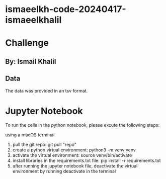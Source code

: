 # ismaeelkh-code-20240417-ismaeelkhalil

# Challenge

## By: Ismail Khalil

## Data

The data was provided in an tsv format. 

# Jupyter Notebook

To run the cells in the python notebook, please excute the following steps:

using a macOS terminal
1. pull the git repo: git pull "repo"
2. create a python virtual environment: python3 -m venv venv
3. activate the virtual environment: source venv/bin/activate
4. install libraries in the requirements.txt file: pip install -r requirements.txt
5. after running the jupyter notebook file, deactivate the virtual environment by running deactivate in the terminal
